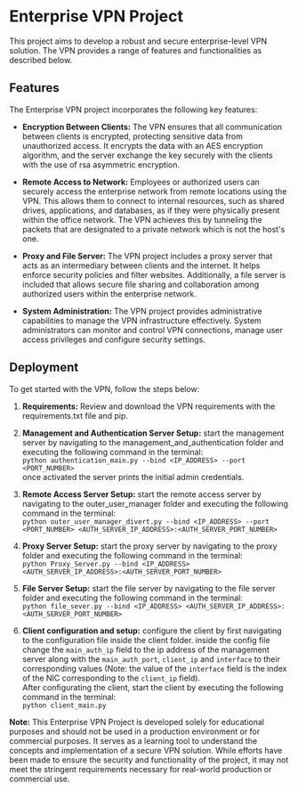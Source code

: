 # Enterprise VPN Project

This project aims to develop a robust and secure enterprise-level VPN solution. The VPN provides a range of features and functionalities as described below.

## Features

The Enterprise VPN project incorporates the following key features:

- **Encryption Between Clients:** The VPN ensures that all communication between clients is encrypted, protecting sensitive data from unauthorized access. It encrypts the data with an AES encryption algorithm, and the server exchange the key securely with the clients with the use of rsa asymmetric encryption.

- **Remote Access to Network:** Employees or authorized users can securely access the enterprise network from remote locations using the VPN. This allows them to connect to internal resources, such as shared drives, applications, and databases, as if they were physically present within the office network. The VPN achieves this by tunneling the packets that are designated to a private network which is not the host's one. 

- **Proxy and File Server:** The VPN project includes a proxy server that acts as an intermediary between clients and the internet. It helps enforce security policies and filter websites. Additionally, a file server is included that allows secure file sharing and collaboration among authorized users within the enterprise network.

- **System Administration:** The VPN project provides administrative capabilities to manage the VPN infrastructure effectively. System administrators can monitor and control VPN connections, manage user access privileges and configure security settings.

## Deployment

To get started with the  VPN, follow the steps below:

1. **Requirements:** Review and download the VPN requirements with the requirements.txt file and pip.

2. **Management and Authentication Server Setup:** start the management server by navigating to the management_and_authentication folder and executing the following command in the terminal: <br> `python authentication_main.py --bind <IP_ADDRESS> --port <PORT_NUMBER>` <br> once activated the server prints the initial admin credentials.

3. **Remote Access Server Setup:** start the remote access server by navigating to the outer_user_manager folder and executing the following command in the terminal: <br> `python outer_user_manager_divert.py --bind <IP_ADDRESS> --port <PORT_NUMBER> <AUTH_SERVER_IP_ADDRESS>:<AUTH_SERVER_PORT_NUMBER>`

4. **Proxy Server Setup:** start the proxy server by navigating to the proxy folder and executing the following command in the terminal: <br> `python Proxy_Server.py --bind <IP_ADDRESS> <AUTH_SERVER_IP_ADDRESS>:<AUTH_SERVER_PORT_NUMBER>`

5. **File Server Setup:** start the file server by navigating to the file server folder and executing the following command in the terminal: <br> `python file_sever.py --bind <IP_ADDRESS> <AUTH_SERVER_IP_ADDRESS>:<AUTH_SERVER_PORT_NUMBER>`

6. **Client configuration and setup:** configure the client by first navigating to the configuration file inside the client folder. inside the config file change the `main_auth_ip` field to the ip address of the management server along with the `main_auth_port`, `client_ip` and `interface` to their corresponding values (Note: the value of the `interface` field is the index of the NIC corresponding to the `client_ip` field).<br>After configurating the client, start the client by executing the following command in the terminal:<br>`python client_main.py`


**Note:** This Enterprise VPN Project is developed solely for educational purposes and should not be used in a production environment or for commercial purposes. It serves as a learning tool to understand the concepts and implementation of a secure VPN solution. While efforts have been made to ensure the security and functionality of the project, it may not meet the stringent requirements necessary for real-world production or commercial use.

